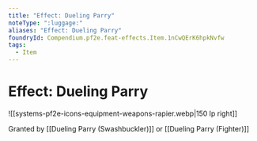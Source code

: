 ```yaml
---
title: "Effect: Dueling Parry"
noteType: ":luggage:"
aliases: "Effect: Dueling Parry"
foundryId: Compendium.pf2e.feat-effects.Item.1nCwQErK6hpkNvfw
tags:
  - Item
---
```


# Effect: Dueling Parry
![[systems-pf2e-icons-equipment-weapons-rapier.webp|150 lp right]]

Granted by [[Dueling Parry (Swashbuckler)]] or [[Dueling Parry (Fighter)]]
